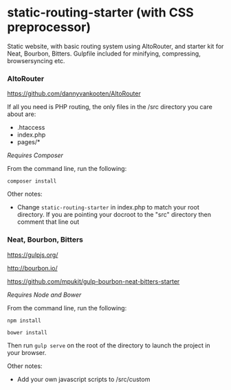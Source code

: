 # static-routing-starter (with CSS preprocessor)
Static website, with basic routing system using AltoRouter, and starter kit for Neat, Bourbon, Bitters.  Gulpfile included for minifying, compressing, browsersyncing etc.


### AltoRouter

https://github.com/dannyvankooten/AltoRouter

If all you need is PHP routing, the only files in the /src directory you care about are:

- .htaccess
- index.php
- pages/*

*Requires Composer*

From the command line, run the following:

`composer install`

Other notes:

- Change `static-routing-starter` in index.php to match your root directory.  If you are pointing your docroot to the "src" directory then comment that line out

### Neat, Bourbon, Bitters

https://gulpjs.org/

http://bourbon.io/

https://github.com/mpukit/gulp-bourbon-neat-bitters-starter

*Requires Node and Bower*

From the command line, run the following:

`npm install`

`bower install`

Then run `gulp serve` on the root of the directory to launch the project in your browser.

Other notes:

- Add your own javascript scripts to /src/custom
